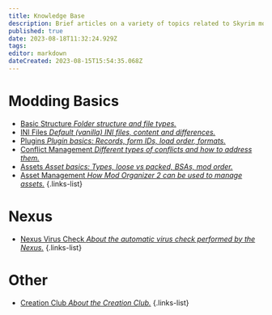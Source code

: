 ```yaml
---
title: Knowledge Base
description: Brief articles on a variety of topics related to Skyrim modding.
published: true
date: 2023-08-18T11:32:24.929Z
tags: 
editor: markdown
dateCreated: 2023-08-15T15:54:35.068Z
---
```


# Modding Basics

- [Basic Structure *Folder structure and file types.*](/knowledge-base/basic-structure)
- [INI Files *Default (vanilla) INI files, content and differences.*](/knowledge-base/ini-files)
- [Plugins *Plugin basics: Records, form IDs, load order, formats.*](/knowledge-base/plugins)
- [Conflict Management *Different types of conflicts and how to address them.*](/knowledge-base/conflict-management)
- [Assets *Asset basics: Types, loose vs packed, BSAs, mod order.*](/knowledge-base/assets)
- [Asset Management *How Mod Organizer 2 can be used to manage assets.*](/knowledge-base/asset-management)
{.links-list}

# Nexus

- [Nexus Virus Check *About the automatic virus check performed by the Nexus.*](/knowledge-base/nexus-virus-check)
{.links-list}

# Other

- [Creation Club *About the Creation Club.*](/knowledge-base/creation-club)
{.links-list}